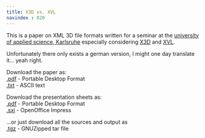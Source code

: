 ```yaml
--- 
title: X3D vs. XVL
navindex : 020
---
```


This is a paper on XML 3D file formats written for a seminar at the
[university of applied science, Karlsruhe](http://fh-karlsruhe.de)
especially considering [X3D](http://web3d.org) and [XVL](http://xvl3d.com).

Unfortunately there only exists a german version, I might one day translate it... yeah right.

Download the paper as:<br/>
[.pdf](/files/tinkerings/SemArb-pdf.pdf) - Portable Desktop Format<br/>
[.txt](/files/tinkerings/SemArb.txt) - ASCII text

Download the presentation sheets as:<br/>
[.pdf](/files/tinkerings/Seminar-pdf.pdf) - Portable Desktop Format<br/>
[.sxi](/files/tinkerings/Seminar.sxi) - OpenOffice Impress

...or just download all the sources and output as<br/>
[.tgz](/files/tinkerings/sem.tgz) - GNUZipped tar file
